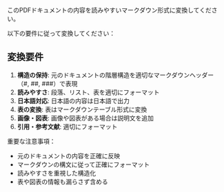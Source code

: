 このPDFドキュメントの内容を読みやすいマークダウン形式に変換してください。

以下の要件に従って変換してください：

## 変換要件
1. **構造の保持**: 元のドキュメントの階層構造を適切なマークダウンヘッダー（#, ##, ###）で表現
2. **読みやすさ**: 段落、リスト、表を適切にフォーマット
3. **日本語対応**: 日本語の内容は日本語で出力
4. **表の変換**: 表はマークダウンテーブル形式に変換
5. **画像・図表**: 画像や図表がある場合は説明文を追加
6. **引用・参考文献**: 適切にフォーマット

重要な注意事項：
- 元のドキュメントの内容を正確に反映
- マークダウンの構文に従って正確にフォーマット
- 読みやすさを重視した構造化
- 表や図表の情報も漏らさず含める